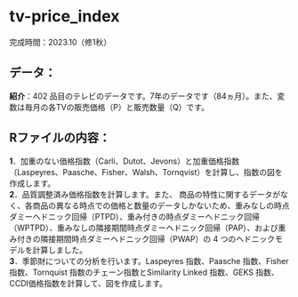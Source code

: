 # tv-price_index

完成時間：2023.10（修1秋）

## データ：
**紹介**：402 品目のテレビのデータです。7年のデータです（84ヵ月）。また、変数は毎月の各TVの販売価格（P）と販売数量（Q）です。

## Rファイルの内容：  
**1**．加重のない価格指数（Carli、Dutot、Jevons）と加重価格指数（Laspeyres、Paasche、Fisher、Walsh、Tornqvist）を計算し、指数の図を作成します。  
**2**．品質調整済み価格指数を計算します。また、 商品の特性に関するデータがなく、各商品の異なる時点での価格と数量のデータしかないため、重みなしの時点ダミーヘドニック回帰（PTPD）、重み付きの時点ダミーヘドニック回帰（WPTPD）、重みなしの隣接期間時点ダミーヘドニック回帰（PAP）、および重み付きの隣接期間時点ダミーヘドニック回帰（PWAP）の 4 つのヘドニックモデルを計算しました。  
**3**．季節財についての分析を行います。Laspeyres 指数、Paasche 指数、Fisher 指数、Tornquist 指数のチェーン指数とSimilarity Linked 指数、GEKS 指数、CCDI価格指数を計算して、図を作成します。
